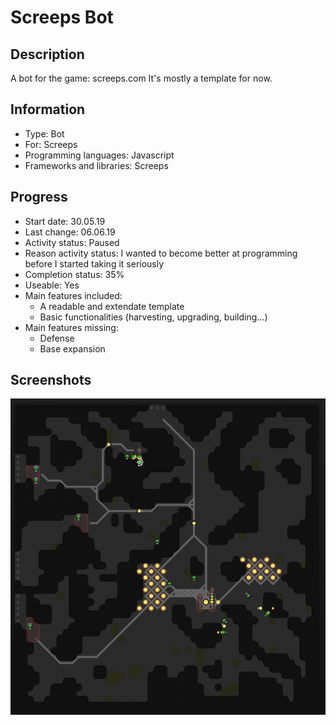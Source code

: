 # Screeps Bot
 
## Description
A bot for the game: screeps.com
It's mostly a template for now.


## Information
- Type: Bot
- For: Screeps
- Programming languages: Javascript
- Frameworks and libraries: Screeps
	
	
## Progress
- Start date: 30.05.19
- Last change: 06.06.19
- Activity status: Paused
- Reason activity status: I wanted to become better at programming before I started taking it seriously
- Completion status: 35%
- Useable: Yes
- Main features included: 
	- A readable and extendate template
	- Basic functionalities (harvesting, upgrading, building...)
- Main features missing: 
	- Defense
	- Base expansion


## Screenshots
![Base](/Screenshots/Base.png)
